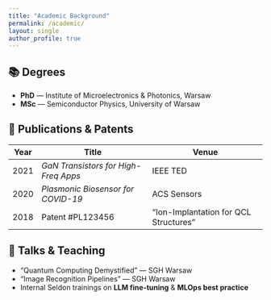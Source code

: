 ```yaml
---
title: "Academic Background"
permalink: /academic/
layout: single
author_profile: true
---
```


## 📚 Degrees

* **PhD** — Institute of Microelectronics & Photonics, Warsaw  
* **MSc** — Semiconductor Physics, University of Warsaw  

## 📝 Publications & Patents

| Year | Title | Venue |
|------|-------|-------|
| 2021 | *GaN Transistors for High-Freq Apps* | IEEE TED |
| 2020 | *Plasmonic Biosensor for COVID-19* | ACS Sensors |
| 2018 | Patent #PL123456 | “Ion-Implantation for QCL Structures” |

## 🎤 Talks & Teaching

* “Quantum Computing Demystified” — SGH Warsaw  
* “Image Recognition Pipelines” — SGH Warsaw  
* Internal Seldon trainings on **LLM fine-tuning** & **MLOps best practice**
